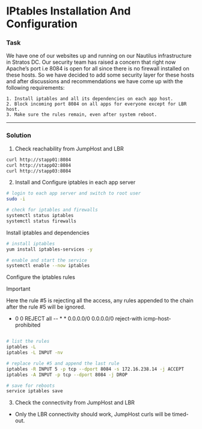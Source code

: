# IPtables Installation And Configuration

### Task

We have one of our websites up and running on our Nautilus infrastructure in Stratos DC. Our security team has raised a concern that right now Apache’s port i.e 8084 is open for all since there is no firewall installed on these hosts. So we have decided to add some security layer for these hosts and after discussions and recommendations we have come up with the following requirements:

    1. Install iptables and all its dependencies on each app host.
    2. Block incoming port 8084 on all apps for everyone except for LBR host.
    3. Make sure the rules remain, even after system reboot.

---

### Solution

1. Check reachability from JumpHost and LBR

```sh
curl http://stapp01:8084
curl http://stapp02:8084
curl http://stapp03:8084
```

2. Install and Configure iptables in each app server

```sh
# login to each app server and switch to root user
sudo -i

# check for iptables and firewalls
systemctl status iptables
systemctl status firewalls

```

Install iptables and dependencies

```sh
# install iptables
yum install iptables-services -y

# enable and start the service
systemctl enable --now iptables

```

Configure the iptables rules

> [!IMPORTANT]
> Here the rule #5 is rejecting all the access, any rules appended to the chain after the rule #5 will be ignored.
> - 0     0 REJECT     all  --  *      *       0.0.0.0/0            0.0.0.0/0            reject-with icmp-host-prohibited

```sh

# list the rules
iptables -L
iptables -L INPUT -nv

# replace rule #5 and append the last rule
iptables -R INPUT 5 -p tcp --dport 8084 -s 172.16.238.14 -j ACCEPT
iptables -A INPUT -p tcp --dport 8084 -j DROP

# save for reboots
service iptables save

```

3. Check the connectivity from JumpHost and LBR

- Only the LBR connectivity should work, JumpHost curls will be timed-out.
